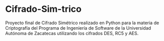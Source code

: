 # Cifrado-Sim-trico
Proyecto final de Cifrado Simétrico realizado en Python para la materia de Criptografía del Programa de Ingeniería de Software de la Universidad Autónoma de Zacatecas utilizando los cifrados DES, RC5 y AES. 
